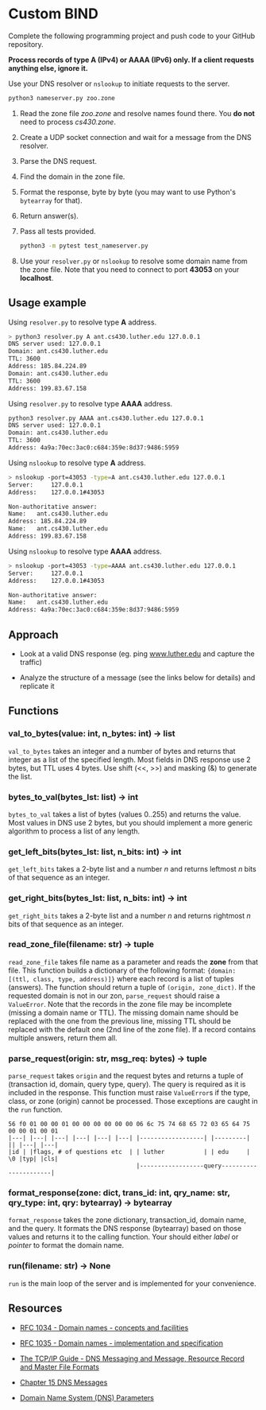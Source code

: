 # Custom BIND

Complete the following programming project and push code to your GitHub repository.

**Process records of type A (IPv4) or AAAA (IPv6) only. If a client requests anything else, ignore it.**

Use your DNS resolver or `nslookup` to initiate requests to the server.

```bash
python3 nameserver.py zoo.zone
```

1. Read the zone file *zoo.zone* and resolve names found there. You **do not** need to process *cs430.zone*.

2. Create a UDP socket connection and wait for a message from the DNS resolver.

3. Parse the DNS request.

4. Find the domain in the zone file.

5. Format the response, byte by byte (you may want to use Python's `bytearray` for that).

6. Return answer(s).

7. Pass all tests provided.

    ```bash
    python3 -m pytest test_nameserver.py
    ```

8. Use your `resolver.py` or `nslookup` to resolve some domain name from the zone file. Note that you need to connect to port **43053** on your **localhost**.

## Usage example

Using `resolver.py` to resolve type **A** address.

```bash
> python3 resolver.py A ant.cs430.luther.edu 127.0.0.1
DNS server used: 127.0.0.1
Domain: ant.cs430.luther.edu
TTL: 3600
Address: 185.84.224.89
Domain: ant.cs430.luther.edu
TTL: 3600
Address: 199.83.67.158
```

Using `resolver.py` to resolve type **AAAA** address.

```bash
python3 resolver.py AAAA ant.cs430.luther.edu 127.0.0.1
DNS server used: 127.0.0.1
Domain: ant.cs430.luther.edu
TTL: 3600
Address: 4a9a:70ec:3ac0:c684:359e:8d37:9486:5959
```

Using `nslookup` to resolve type **A** address.

```bash
> nslookup -port=43053 -type=A ant.cs430.luther.edu 127.0.0.1
Server:		127.0.0.1
Address:	127.0.0.1#43053

Non-authoritative answer:
Name:	ant.cs430.luther.edu
Address: 185.84.224.89
Name:	ant.cs430.luther.edu
Address: 199.83.67.158
```

Using `nslookup` to resolve type **AAAA** address.

```bash
> nslookup -port=43053 -type=AAAA ant.cs430.luther.edu 127.0.0.1
Server:		127.0.0.1
Address:	127.0.0.1#43053

Non-authoritative answer:
Name:	ant.cs430.luther.edu
Address: 4a9a:70ec:3ac0:c684:359e:8d37:9486:5959
```

## Approach

* Look at a valid DNS response (eg. ping www.luther.edu and capture the traffic)

* Analyze the structure of a message (see the links below for details) and replicate it

## Functions

### val_to_bytes(value: int, n_bytes: int) -> list

`val_to_bytes` takes an integer and a number of bytes and returns that integer as a list of the specified length. Most fields in DNS response use 2 bytes, but TTL uses 4 bytes. Use shift (<<, >>) and masking (&) to generate the list.

### bytes_to_val(bytes_lst: list) -> int

`bytes_to_val` takes a list of bytes (values 0..255) and returns the value. Most values in DNS use 2 bytes, but you should implement a more generic algorithm to process a list of any length.

### get_left_bits(bytes_lst: list, n_bits: int) -> int

`get_left_bits` takes a 2-byte list and a number *n* and returns leftmost *n* bits of that sequence as an integer.

### get_right_bits(bytes_lst: list, n_bits: int) -> int

`get_right_bits` takes a 2-byte list and a number *n* and returns rightmost *n* bits of that sequence as an integer.

### read_zone_file(filename: str) -> tuple

`read_zone_file` takes file name as a parameter and reads the **zone** from that file. This function builds a dictionary of the following format: `{domain: [(ttl, class, type, address)]}` where each record is a list of tuples (answers). The function should return a tuple of `(origin, zone_dict)`. If the requested domain is not in our zon, `parse_request` should raise a `ValueError`. Note that the records in the zone file may be incomplete (missing a domain name or TTL). The missing domain name should be replaced with the one from the previous line, missing TTL should be replaced with the default one (2nd line of the zone file). If a record contains multiple answers, return them all.

### parse_request(origin: str, msg_req: bytes) -> tuple

`parse_request` takes `origin` and the request bytes and returns a tuple of (transaction id, domain, query type, query). The query is required as it is included in the response. This function must raise `ValueError`s if the type, class, or zone (origin) cannot be processed. Those exceptions are caught in the `run` function.

```text
56 f0 01 00 00 01 00 00 00 00 00 00 06 6c 75 74 68 65 72 03 65 64 75 00 00 01 00 01
|---| |---| |---| |---| |---| |---| |------------------| |---------| || |---| |---| 
|id | |flags, # of questions etc  | | luther           | | edu     | \0 |typ| |cls|
                                    |------------------query----------------------|
```

### format_response(zone: dict, trans_id: int, qry_name: str, qry_type: int, qry: bytearray) -> bytearray

`format_response` takes the zone dictionary, transaction_id, domain name, and the query. It formats the DNS response (bytearray) based on those values and returns it to the calling function. Your should either *label* or *pointer* to format the domain name.

### run(filename: str) -> None

`run` is the main loop of the server and is implemented for your convenience.

## Resources

* [RFC 1034 - Domain names - concepts and facilities](https://tools.ietf.org/html/rfc1034)

* [RFC 1035 - Domain names - implementation and specification](https://tools.ietf.org/html/rfc1035)

* [The TCP/IP Guide - DNS Messaging and Message, Resource Record and Master File Formats](http://www.tcpipguide.com/free/t_DNSMessagingandMessageResourceRecordandMasterFileF.htm)

* [Chapter 15 DNS Messages](http://www.zytrax.com/books/dns/ch15/)

* [Domain Name System (DNS) Parameters](http://www.iana.org/assignments/dns-parameters/dns-parameters.xhtml)
